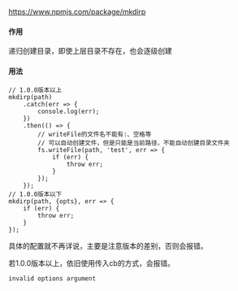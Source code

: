 https://www.npmjs.com/package/mkdirp

#### 作用

递归创建目录，即使上层目录不存在，也会逐级创建

#### 用法

```
// 1.0.0版本以上
mkdirp(path)
	.catch(err => {
		console.log(err);
	})
	.then(() => {
		// writeFile的文件名不能有:、空格等
		// 可以自动创建文件，但是只能是当前路径，不能自动创建目录文件夹
		fs.writeFile(path, 'test', err => {
			if (err) {
				throw err;
			}
		});
	});
// 1.0.0版本以下
mkdirp(path, {opts}, err => {
	if (err) {
		throw err;
	}
});
```

具体的配置就不再详说，主要是注意版本的差别，否则会报错。

若1.0.0版本以上，依旧使用传入cb的方式，会报错。

```
invalid options argument
```

